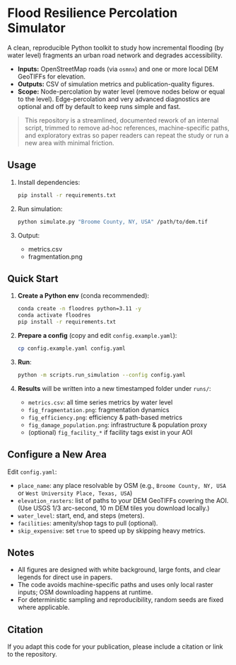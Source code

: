 # Flood Resilience Percolation Simulator

A clean, reproducible Python toolkit to study how incremental flooding (by water level) fragments an urban road network and degrades accessibility.

- **Inputs:** OpenStreetMap roads (via `osmnx`) and one or more local DEM GeoTIFFs for elevation.
- **Outputs:** CSV of simulation metrics and publication-quality figures.
- **Scope:** Node-percolation by water level (remove nodes below or equal to the level). Edge-percolation and very advanced diagnostics are optional and off by default to keep runs simple and fast.

> This repository is a streamlined, documented rework of an internal script, trimmed to remove ad‑hoc references, machine-specific paths, and exploratory extras so paper readers can repeat the study or run a new area with minimal friction.

## Usage

1. Install dependencies:
   ```bash
   pip install -r requirements.txt
   ```

2. Run simulation:
   ```bash
   python simulate.py "Broome County, NY, USA" /path/to/dem.tif
   ```

3. Output:
   - metrics.csv
   - fragmentation.png


## Quick Start

1. **Create a Python env** (conda recommended):
   ```bash
   conda create -n floodres python=3.11 -y
   conda activate floodres
   pip install -r requirements.txt
   ```

2. **Prepare a config** (copy and edit `config.example.yaml`):
   ```bash
   cp config.example.yaml config.yaml
   ```

3. **Run**:
   ```bash
   python -m scripts.run_simulation --config config.yaml
   ```

4. **Results** will be written into a new timestamped folder under `runs/`:
   - `metrics.csv`: all time series metrics by water level
   - `fig_fragmentation.png`: fragmentation dynamics
   - `fig_efficiency.png`: efficiency & path-based metrics
   - `fig_damage_population.png`: infrastructure & population proxy
   - (optional) `fig_facility_*` if facility tags exist in your AOI

## Configure a New Area

Edit `config.yaml`:
- `place_name`: any place resolvable by OSM (e.g., `Broome County, NY, USA` or `West University Place, Texas, USA`)
- `elevation_rasters`: list of paths to your DEM GeoTIFFs covering the AOI. (Use USGS 1/3 arc-second, 10 m DEM tiles you download locally.)
- `water_level`: start, end, and steps (meters).
- `facilities`: amenity/shop tags to pull (optional).
- `skip_expensive`: set `true` to speed up by skipping heavy metrics.

## Notes

- All figures are designed with white background, large fonts, and clear legends for direct use in papers.
- The code avoids machine-specific paths and uses only local raster inputs; OSM downloading happens at runtime.
- For deterministic sampling and reproducibility, random seeds are fixed where applicable.

## Citation

If you adapt this code for your publication, please include a citation or link to the repository.
